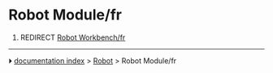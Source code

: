 # Robot Module/fr
1.  REDIRECT [Robot Workbench/fr](Robot_Workbench/fr.md)



---
⏵ [documentation index](../README.md) > [Robot](Robot_Workbench.md) > Robot Module/fr
